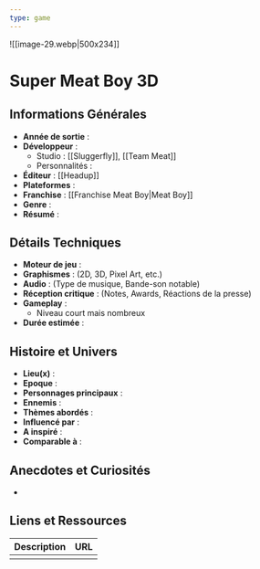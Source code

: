 ```yaml
---
type: game
---
```

![[image-29.webp|500x234]]
# Super Meat Boy 3D

## Informations Générales

- **Année de sortie** : 
- **Développeur** : 
	- Studio : [[Sluggerfly]], [[Team Meat]]
	- Personnalités : 
- **Éditeur** : [[Headup]]
- **Plateformes** : 
- **Franchise** : [[Franchise Meat Boy|Meat Boy]]
- **Genre** :
- **Résumé** : 

## Détails Techniques
- **Moteur de jeu** : 
- **Graphismes** : (2D, 3D, Pixel Art, etc.)
- **Audio** : (Type de musique, Bande-son notable)
- **Réception critique** : (Notes, Awards, Réactions de la presse)
- **Gameplay** :
	- Niveau court mais nombreux
- **Durée estimée** : 

## Histoire et Univers
- **Lieu(x)** : 
- **Epoque** : 
- **Personnages principaux** : 
- **Ennemis** :
- **Thèmes abordés** : 
- **Influencé par** :
- **A inspiré** : 
- **Comparable à** :
## Anecdotes et Curiosités
- 
## Liens et Ressources

| Description | URL |
| ----------- | --- |
|             |     |
